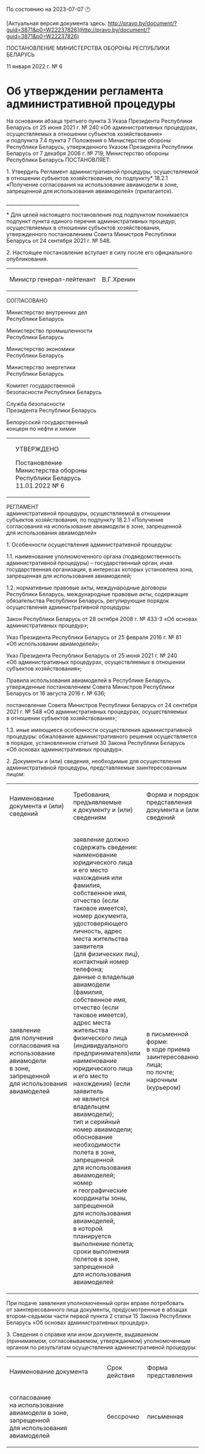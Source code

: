 По состоянию на 2023-07-07 &#x1F550;

[Актуальная версия документа здесь: http://pravo.by/document/?guid=3871&p0=W22237826](http://pravo.by/document/?guid=3871&p0=W22237826)

<p>ПОСТАНОВЛЕНИЕ МИНИСТЕРСТВА ОБОРОНЫ РЕСПУБЛИКИ БЕЛАРУСЬ</p>
<p>11 января 2022 г. № 6</p>
<h1>Об утверждении регламента административной процедуры</h1>
<p>На основании абзаца третьего пункта 3 Указа Президента Республики Беларусь от 25 июня 2021 г. № 240 «Об административных процедурах, осуществляемых в отношении субъектов хозяйствования» и подпункта 7.4 пункта 7 Положения о Министерстве обороны Республики Беларусь, утвержденного Указом Президента Республики Беларусь от 7 декабря 2006 г. № 719, Министерство обороны Республики Беларусь ПОСТАНОВЛЯЕТ:</p>
<p>1. Утвердить Регламент административной процедуры, осуществляемой в отношении субъектов хозяйствования, по подпункту* 18.2.1 «Получение согласования на использование авиамодели в зоне, запрещенной для использования авиамоделей» (прилагается).</p>
<p>______________________________</p>
<p>* Для целей настоящего постановления под подпунктом понимается подпункт пункта единого перечня административных процедур, осуществляемых в отношении субъектов хозяйствования, утвержденного постановлением Совета Министров Республики Беларусь от 24 сентября 2021 г. № 548.</p>
<p>2. Настоящее постановление вступает в силу после его официального опубликования.</p>
<p></p>
<table><tr>
<td><p>Министр генерал-лейтенант</p></td>
<td><p>В.Г.Хренин</p></td>
</tr></table>
<p></p>
<p>СОГЛАСОВАНО</p>
<p>Министерство внутренних дел<br>Республики Беларусь</p>
<p>Министерство промышленности<br>Республики Беларусь</p>
<p>Министерство экономики<br>Республики Беларусь</p>
<p>Министерство энергетики <br>Республики Беларусь</p>
<p>Комитет государственной<br>безопасности Республики Беларусь</p>
<p>Служба безопасности <br>Президента Республики Беларусь</p>
<p>Белорусский государственный<br>концерн по нефти и химии</p>
<p></p>
<table><tr>
<td><p></p></td>
<td>
<p>УТВЕРЖДЕНО</p>
<p>Постановление <br>Министерства обороны<br>Республики Беларусь<br>11.01.2022 № 6</p>
</td>
</tr></table>
<p>РЕГЛАМЕНТ<br>административной процедуры, осуществляемой в отношении субъектов хозяйствования, по подпункту 18.2.1 «Получение согласования на использование авиамодели в зоне, запрещенной для использования авиамоделей»</p>
<p>1. Особенности осуществления административной процедуры:</p>
<p>1.1. наименование уполномоченного органа (подведомственность административной процедуры) – государственный орган, иная государственная организация, в интересах которых установлена зона, запрещенная для использования авиамоделей;</p>
<p>1.2. нормативные правовые акты, международные договоры Республики Беларусь, международные правовые акты, содержащие обязательства Республики Беларусь, регулирующие порядок осуществления административной процедуры:</p>
<p>Закон Республики Беларусь от 28 октября 2008 г. № 433-З «Об основах административных процедур»;</p>
<p>Указ Президента Республики Беларусь от 25 февраля 2016 г. № 81 «Об использовании авиамоделей»;</p>
<p>Указ Президента Республики Беларусь от 25 июня 2021 г. № 240 «Об административных процедурах, осуществляемых в отношении субъектов хозяйствования»;</p>
<p>Правила использования авиамоделей в Республике Беларусь, утвержденные постановлением Совета Министров Республики Беларусь от 16 августа 2016 г. № 636;</p>
<p>постановление Совета Министров Республики Беларусь от 24 сентября 2021 г. № 548 «Об административных процедурах, осуществляемых в отношении субъектов хозяйствования»;</p>
<p>1.3. иные имеющиеся особенности осуществления административной процедуры: обжалование административного решения осуществляется в порядке, установленном статьей 30 Закона Республики Беларусь «Об основах административных процедур».</p>
<p>2. Документы и (или) сведения, необходимые для осуществления административной процедуры, представляемые заинтересованным лицом:</p>
<p></p>
<table>
<tr>
<td><p>Наименование документа и (или) сведений</p></td>
<td><p>Требования, предъявляемые к документу и (или) сведениям</p></td>
<td><p>Форма и порядок представления документа и (или) сведений</p></td>
</tr>
<tr>
<td><p>заявление для получения согласования на использование авиамодели в зоне, запрещенной для использования авиамоделей</p></td>
<td><p>заявление должно содержать сведения:<br>наименование юридического лица и его место нахождения или фамилия, собственное имя, отчество (если таковое имеется), номер документа, удостоверяющего личность, адрес места жительства заявителя (для физических лиц), контактный номер телефона;<br>данные о владельце авиамодели (фамилия, собственное имя, отчество (если таковое имеется), адрес места жительства физического лица (индивидуального предпринимателя)или наименование юридического лица и его место нахождения) (если заявитель не является владельцем авиамодели);<br>тип и серийный номер авиамодели;<br>обоснование необходимости полета в зоне, запрещенной для использования авиамоделей;<br>номер и географические координаты зоны, запрещенной для использования авиамоделей, в которой планируется выполнение полета;<br>сроки выполнения полетов в зоне, запрещенной для использования авиамоделей</p></td>
<td><p>в письменной форме:<br>в ходе приема заинтересованного лица;<br>по почте;<br>нарочным (курьером)</p></td>
</tr>
</table>
<p></p>
<p>При подаче заявления уполномоченный орган вправе потребовать от заинтересованного лица документы, предусмотренные в абзацах втором–седьмом части первой пункта 2 статьи 15 Закона Республики Беларусь «Об основах административных процедур».</p>
<p>3. Сведения о справке или ином документе, выдаваемом (принимаемом, согласовываемом, утверждаемом) уполномоченным органом по результатам осуществления административной процедуры:</p>
<p></p>
<table>
<tr>
<td><p>Наименование документа</p></td>
<td><p>Срок действия</p></td>
<td><p>Форма представления</p></td>
</tr>
<tr>
<td><p>согласование на использование авиамодели в зоне, запрещенной для использования авиамоделей </p></td>
<td><p>бессрочно</p></td>
<td><p>письменная</p></td>
</tr>
</table>
<p></p>